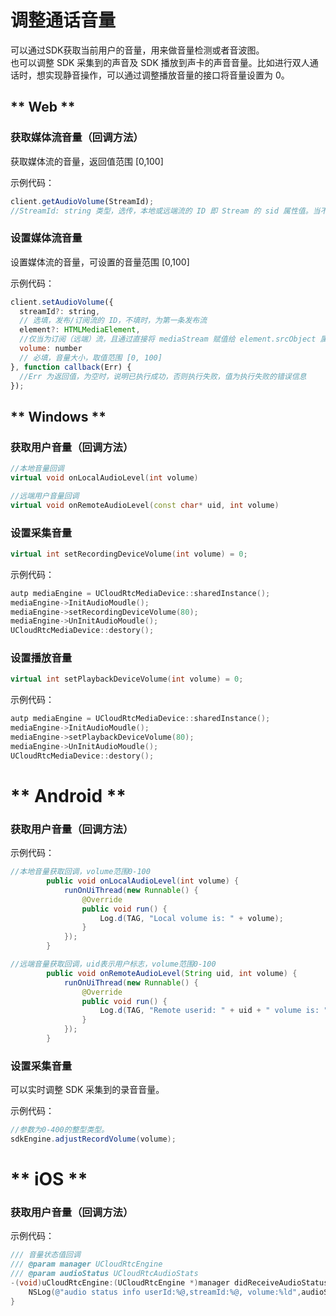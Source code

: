 # 调整通话音量


可以通过SDK获取当前用户的音量，用来做音量检测或者音波图。    
也可以调整 SDK 采集到的声音及 SDK 播放到声卡的声音音量。比如进行双人通话时，想实现静音操作，可以通过调整播放音量的接口将音量设置为 0。    

<!-- tabs:start -->


## ** Web **


### 获取媒体流音量（回调方法）

获取媒体流的音量，返回值范围 [0,100] 
  
示例代码：    

```js
client.getAudioVolume(StreamId);
//StreamId: string 类型，选传，本地或远端流的 ID 即 Stream 的 sid 属性值。当不传时，默认获取第一条本地流的音量大小

```


### 设置媒体流音量

设置媒体流的音量，可设置的音量范围 [0,100] 
  
示例代码：    

```js
client.setAudioVolume({
  streamId?: string,   
  // 选填，发布/订阅流的 ID，不填时，为第一条发布流
  element?: HTMLMediaElement, 
  //仅当为订阅（远端）流，且通过直接将 mediaStream 赋值给 element.srcObject 属性进行播放时必填该 element。若为发布（本地）流，或通过 play 方法进行播放的订阅（远端）流时，不需要填写。
  volume: number 
  // 必填，音量大小，取值范围 [0, 100]
}, function callback(Err) {
  //Err 为返回值，为空时，说明已执行成功，否则执行失败，值为执行失败的错误信息
});

```


## ** Windows **

### 获取用户音量（回调方法）

```cpp
//本地音量回调
virtual void onLocalAudioLevel(int volume) 

//远端用户音量回调 
virtual void onRemoteAudioLevel(const char* uid, int volume) 

```

	
### 设置采集音量

```cpp
virtual int setRecordingDeviceVolume(int volume) = 0;

```

示例代码：    

```cpp
autp mediaEngine = UCloudRtcMediaDevice::sharedInstance();
mediaEngine->InitAudioMoudle();
mediaEngine->setRecordingDeviceVolume(80);
mediaEngine->UnInitAudioMoudle();
UCloudRtcMediaDevice::destory();
```

### 设置播放音量

```cpp
virtual int setPlaybackDeviceVolume(int volume) = 0;

```
示例代码：    

```cpp
autp mediaEngine = UCloudRtcMediaDevice::sharedInstance();
mediaEngine->InitAudioMoudle();
mediaEngine->setPlaybackDeviceVolume(80);
mediaEngine->UnInitAudioMoudle();
UCloudRtcMediaDevice::destory();

```




# ** Android **

### 获取用户音量（回调方法）

示例代码：    

```java
//本地音量获取回调，volume范围0-100
        public void onLocalAudioLevel(int volume) {
            runOnUiThread(new Runnable() {
                @Override
                public void run() {
                    Log.d(TAG, "Local volume is: " + volume);
                }
            });
        }

//远端音量获取回调，uid表示用户标志，volume范围0-100
        public void onRemoteAudioLevel(String uid, int volume) {
            runOnUiThread(new Runnable() {
                @Override
                public void run() {
                    Log.d(TAG, "Remote userid: " + uid + " volume is: " + volume);
                }
            });
        }
```  

### 设置采集音量

可以实时调整 SDK 采集到的录音音量。
  
示例代码：    

```java
//参数为0-400的整型类型。
sdkEngine.adjustRecordVolume(volume); 
```


# ** iOS **

### 获取用户音量（回调方法）

示例代码：

```objectivec
/// 音量状态值回调
/// @param manager UCloudRtcEngine
/// @param audioStatus UCloudRtcAudioStats
-(void)uCloudRtcEngine:(UCloudRtcEngine *)manager didReceiveAudioStatus:(UCloudRtcAudioStats *)audioStatus {
    NSLog(@"audio status info userId:%@,streamId:%@, volume:%ld",audioStatus.userId, audioStatus.streamId,audioStatus.volume);
}
```


<!-- tabs:end -->

